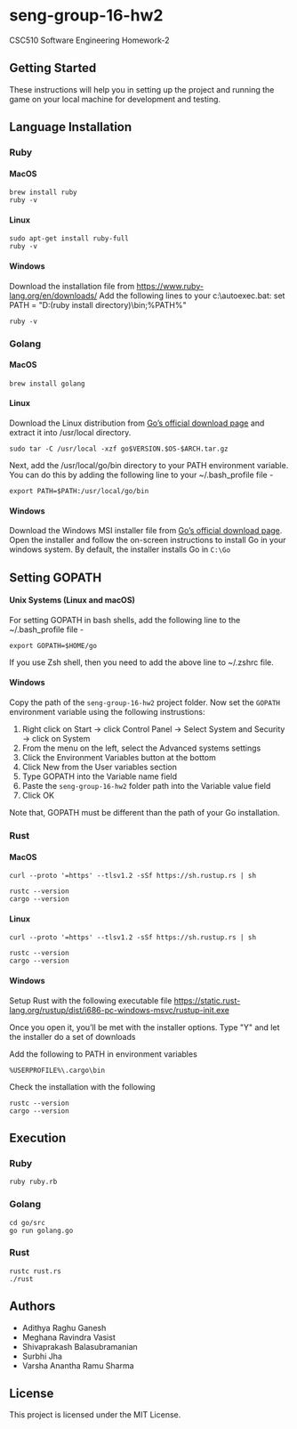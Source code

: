 # seng-group-16-hw2
CSC510 Software Engineering Homework-2

## Getting Started

These instructions will help you in setting up the project and running the game on your local machine for development and testing. 

## Language Installation

### Ruby

#### MacOS
```
brew install ruby
ruby -v
```

#### Linux
```
sudo apt-get install ruby-full
ruby -v
```

#### Windows
Download the installation file from https://www.ruby-lang.org/en/downloads/
Add the following lines to your c:\autoexec.bat: set PATH = "D:\(ruby install directory)\bin;%PATH%"

```
ruby -v
```

### Golang

#### MacOS
```
brew install golang
```

#### Linux

Download the Linux distribution from [Go’s official download page](https://golang.org/dl/) and extract it into /usr/local directory.

```
sudo tar -C /usr/local -xzf go$VERSION.$OS-$ARCH.tar.gz
```
Next, add the /usr/local/go/bin directory to your PATH environment variable. You can do this by adding the following line to your ~/.bash_profile file -

```
export PATH=$PATH:/usr/local/go/bin
```

#### Windows

Download the Windows MSI installer file from [Go’s official download page](https://golang.org/dl/). Open the installer and follow the on-screen instructions to install Go in your windows system. By default, the installer installs Go in ```C:\Go```

## Setting GOPATH

#### Unix Systems (Linux and macOS)

For setting GOPATH in bash shells, add the following line to the ~/.bash_profile file -

```
export GOPATH=$HOME/go
```

If you use Zsh shell, then you need to add the above line to ~/.zshrc file.

#### Windows
Copy the path of the ```seng-group-16-hw2``` project folder. Now set the ```GOPATH``` environment variable using the following instrustions:

1. Right click on Start → click Control Panel → Select System and Security → click on System
2. From the menu on the left, select the Advanced systems settings
3. Click the Environment Variables button at the bottom
4. Click New from the User variables section
5. Type GOPATH into the Variable name field
6. Paste the ```seng-group-16-hw2```  folder path into the Variable value field
7. Click OK

Note that, GOPATH must be different than the path of your Go installation.


### Rust

#### MacOS 
```
curl --proto '=https' --tlsv1.2 -sSf https://sh.rustup.rs | sh

rustc --version
cargo --version
```

#### Linux
```
curl --proto '=https' --tlsv1.2 -sSf https://sh.rustup.rs | sh

rustc --version
cargo --version
```

#### Windows

Setup Rust with the following executable file https://static.rust-lang.org/rustup/dist/i686-pc-windows-msvc/rustup-init.exe

Once you open it, you’ll be met with the installer options. Type "Y" and let the installer do a set of downloads

Add the following to PATH in environment variables
```
%USERPROFILE%\.cargo\bin
```
Check the installation with the following
```
rustc --version
cargo --version
```
## Execution

### Ruby

```
ruby ruby.rb
```

### Golang
```
cd go/src
go run golang.go
```

### Rust
```
rustc rust.rs
./rust
```

## Authors

* Adithya Raghu Ganesh
* Meghana Ravindra Vasist
* Shivaprakash Balasubramanian
* Surbhi Jha
* Varsha Anantha Ramu Sharma

## License

This project is licensed under the MIT License.